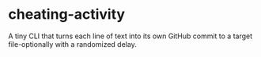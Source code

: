 # cheating-activity
A tiny CLI that turns each line of text into its own GitHub commit to a target file-optionally with a randomized delay.

